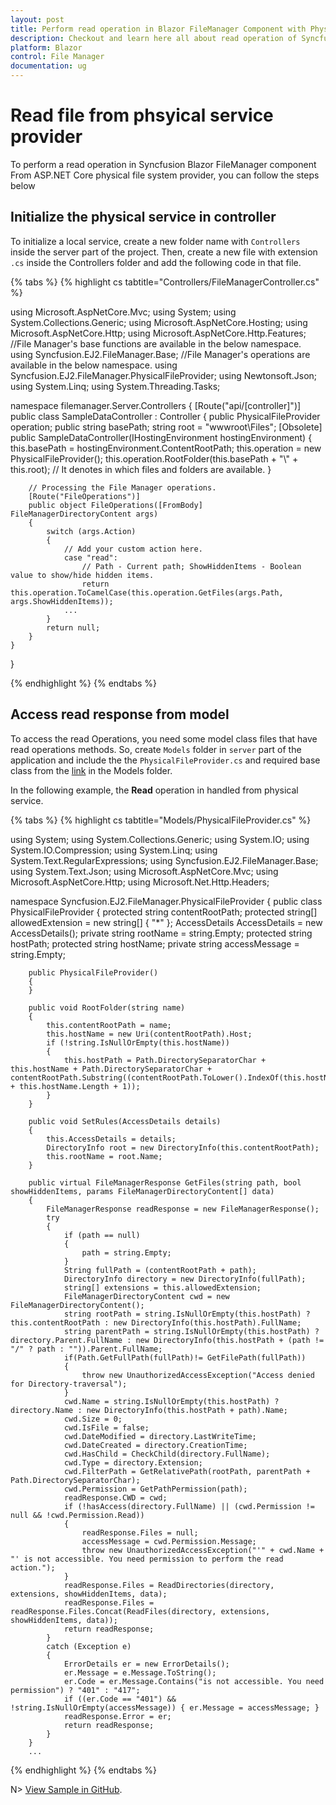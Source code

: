 ```yaml
---
layout: post
title: Perform read operation in Blazor FileManager Component with Physical service | Syncfusion
description: Checkout and learn here all about read operation of Syncfusion Blazor FileManager component with physical service and more.
platform: Blazor
control: File Manager
documentation: ug
---
```


# Read file from phsyical service provider

To perform a read operation in Syncfusion Blazor FileManager component From ASP.NET Core physical file system provider, you can follow the steps below

## Initialize the physical service in controller

To initialize a local service, create a new folder name with `Controllers` inside the server part of the project. Then, create a new file with extension `.cs` inside the Controllers folder and add the following code in that file.

{% tabs %}
{% highlight cs tabtitle="Controllers/FileManagerController.cs" %}

using Microsoft.AspNetCore.Mvc;
using System;
using System.Collections.Generic;
using Microsoft.AspNetCore.Hosting;
using Microsoft.AspNetCore.Http;
using Microsoft.AspNetCore.Http.Features;
//File Manager's base functions are available in the below namespace.
using Syncfusion.EJ2.FileManager.Base;
//File Manager's operations are available in the below namespace.
using Syncfusion.EJ2.FileManager.PhysicalFileProvider;
using Newtonsoft.Json;
using System.Linq;
using System.Threading.Tasks;

namespace filemanager.Server.Controllers
{
    [Route("api/[controller]")]
    public class SampleDataController : Controller
    {
        public PhysicalFileProvider operation;
        public string basePath;
        string root = "wwwroot\\Files";
        [Obsolete]
        public SampleDataController(IHostingEnvironment hostingEnvironment)
        {
            this.basePath = hostingEnvironment.ContentRootPath;
            this.operation = new PhysicalFileProvider();
            this.operation.RootFolder(this.basePath + "\\" + this.root); // It denotes in which files and folders are available.
        }

        // Processing the File Manager operations.
        [Route("FileOperations")]
        public object FileOperations([FromBody] FileManagerDirectoryContent args)
        {
            switch (args.Action)
            {
                // Add your custom action here.
                case "read":
                    // Path - Current path; ShowHiddenItems - Boolean value to show/hide hidden items.
                    return this.operation.ToCamelCase(this.operation.GetFiles(args.Path, args.ShowHiddenItems));
                ...
            }
            return null;
        }
    }
}

{% endhighlight %}
{% endtabs %}

## Access read response from model

To access the read Operations, you need some model class files that have read operations methods. So, create `Models` folder in `server` part of the application and include the the `PhysicalFileProvider.cs` and required base class from the [link](https://github.com/SyncfusionExamples/ej2-aspcore-file-provider/tree/master/Models) in the Models folder.

In the following example, the **Read** operation in handled from physical service.

{% tabs %}
{% highlight cs tabtitle="Models/PhysicalFileProvider.cs" %}

﻿using System;
using System.Collections.Generic;
using System.IO;
using System.IO.Compression;
using System.Linq;
using System.Text.RegularExpressions;
using Syncfusion.EJ2.FileManager.Base;
using System.Text.Json;
using Microsoft.AspNetCore.Mvc;
using Microsoft.AspNetCore.Http;
using Microsoft.Net.Http.Headers;


namespace Syncfusion.EJ2.FileManager.PhysicalFileProvider
{
    public class PhysicalFileProvider 
    {
        protected string contentRootPath;
        protected string[] allowedExtension = new string[] { "*" };
        AccessDetails AccessDetails = new AccessDetails();
        private string rootName = string.Empty;
        protected string hostPath;
        protected string hostName;
        private string accessMessage = string.Empty;

        public PhysicalFileProvider()
        {
        }

        public void RootFolder(string name)
        {
            this.contentRootPath = name;
            this.hostName = new Uri(contentRootPath).Host;
            if (!string.IsNullOrEmpty(this.hostName))
            {
                this.hostPath = Path.DirectorySeparatorChar + this.hostName + Path.DirectorySeparatorChar + contentRootPath.Substring((contentRootPath.ToLower().IndexOf(this.hostName) + this.hostName.Length + 1));
            }
        }

        public void SetRules(AccessDetails details)
        {
            this.AccessDetails = details;
            DirectoryInfo root = new DirectoryInfo(this.contentRootPath);
            this.rootName = root.Name;
        }

        public virtual FileManagerResponse GetFiles(string path, bool showHiddenItems, params FileManagerDirectoryContent[] data)
        {
            FileManagerResponse readResponse = new FileManagerResponse();
            try
            {
                if (path == null)
                {
                    path = string.Empty;
                }
                String fullPath = (contentRootPath + path);
                DirectoryInfo directory = new DirectoryInfo(fullPath);
                string[] extensions = this.allowedExtension;
                FileManagerDirectoryContent cwd = new FileManagerDirectoryContent();
                string rootPath = string.IsNullOrEmpty(this.hostPath) ? this.contentRootPath : new DirectoryInfo(this.hostPath).FullName;
                string parentPath = string.IsNullOrEmpty(this.hostPath) ? directory.Parent.FullName : new DirectoryInfo(this.hostPath + (path != "/" ? path : "")).Parent.FullName;
                if(Path.GetFullPath(fullPath)!= GetFilePath(fullPath))
                {
                    throw new UnauthorizedAccessException("Access denied for Directory-traversal");
                }
                cwd.Name = string.IsNullOrEmpty(this.hostPath) ? directory.Name : new DirectoryInfo(this.hostPath + path).Name;
                cwd.Size = 0;
                cwd.IsFile = false;
                cwd.DateModified = directory.LastWriteTime;
                cwd.DateCreated = directory.CreationTime;
                cwd.HasChild = CheckChild(directory.FullName);
                cwd.Type = directory.Extension;
                cwd.FilterPath = GetRelativePath(rootPath, parentPath + Path.DirectorySeparatorChar);
                cwd.Permission = GetPathPermission(path);
                readResponse.CWD = cwd;
                if (!hasAccess(directory.FullName) || (cwd.Permission != null && !cwd.Permission.Read))
                {
                    readResponse.Files = null;
                    accessMessage = cwd.Permission.Message;
                    throw new UnauthorizedAccessException("'" + cwd.Name + "' is not accessible. You need permission to perform the read action.");
                }
                readResponse.Files = ReadDirectories(directory, extensions, showHiddenItems, data);
                readResponse.Files = readResponse.Files.Concat(ReadFiles(directory, extensions, showHiddenItems, data));
                return readResponse;
            }
            catch (Exception e)
            {
                ErrorDetails er = new ErrorDetails();
                er.Message = e.Message.ToString();
                er.Code = er.Message.Contains("is not accessible. You need permission") ? "401" : "417";
                if ((er.Code == "401") && !string.IsNullOrEmpty(accessMessage)) { er.Message = accessMessage; }
                readResponse.Error = er;
                return readResponse;
            }
        }
        ...

{% endhighlight %}
{% endtabs %}

N> [View Sample in GitHub](https://github.com/SyncfusionExamples/Blazor-Getting-Started-Examples/tree/main/FileManager).